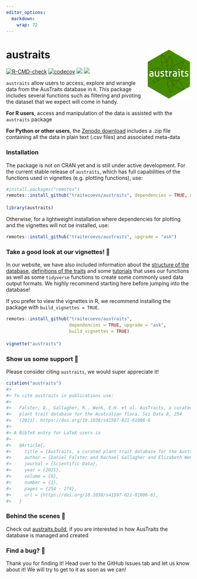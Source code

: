 ```yaml
---
editor_options: 
  markdown: 
    wrap: 72
---
```


<!-- README.md is generated from README.Rmd. Please edit that file -->

# austraits <img src="man/figures/austraits_hex.png" align="right" width="120"/>

<!-- badges: start -->

[![R-CMD-check](https://github.com/traitecoevo/austraits/actions/workflows/R-CMD-check.yml/badge.svg)](https://github.com/traitecoevo/austraits/actions/workflows/R-CMD-check.yml)
[![codecov](https://codecov.io/gh/traitecoevo/austraits/branch/master/graph/badge.svg?token=JT1M0AMZ44)](https://codecov.io/gh/traitecoevo/austraits)
[![](https://img.shields.io/badge/doi-10.1038/s41597--021--01006--6-blue.svg)](https://doi.org/10.1038/s41597-021-01006-6)
[![](https://img.shields.io/badge/lifecycle-stable-brightgreen.svg)](https://lifecycle.r-lib.org/articles/stages.html#stable)

<!-- badges: end -->

`austraits` allow users to access, explore and wrangle data from the
AusTraits database in `R`. This package includes several functions such
as filtering and pivoting the dataset that we expect will come in handy.

**For R users**, access and manipulation of the data is assisted with
the `austraits` package

**For Python or other users**, the [Zenodo
download](https://zenodo.org/record/5112001#collapseTwo) includes a .zip
file containing all the data in plain text (.csv files) and associated
meta-data

### Installation

The package is not on CRAN yet and is still under active development.
For the current stable release of `austraits`, which has full
capabilities of the functions used in vignettes (e.g. plotting
functions), use:

``` r
#install.packages("remotes")
remotes::install_github("traitecoevo/austraits", dependencies = TRUE, upgrade = "ask")

library(austraits) 
```

Otherwise, for a lightweight installation where dependencies for
plotting and the vignettes will not be installed, use:

``` r
remotes::install_github("traitecoevo/austraits", upgrade = "ask")
```

### Take a good look at our vignettes! 👀

In our website, we have also included information about the [structure
of the
database](https://traitecoevo.github.io/austraits/articles/structure.html),
[definitions of the
traits](https://traitecoevo.github.io/austraits/articles/dictionary.html)
and some
[tutorials](https://traitecoevo.github.io/austraits/articles/austraits.html)
that uses our functions as well as some `tidyverse` functions to create
some commonly used data output formats. We highly recommend starting
here before jumping into the database!

If you prefer to view the vignettes in R, we recommend installing the
package with `build_vignettes = TRUE`.

``` r
remotes::install_github("traitecoevo/austraits", 
                        dependencies = TRUE, upgrade = "ask", 
                        build_vignettes = TRUE)

vignette("austraits")
```

### Show us some support 💚

Please consider citing `austraits`, we would super appreciate it!

``` r
citation("austraits")
#> 
#> To cite austraits in publications use:
#> 
#>   Falster, D., Gallagher, R., Wenk, E.H. et al. AusTraits, a curated
#>   plant trait database for the Australian flora. Sci Data 8, 254
#>   (2021). https://doi.org/10.1038/s41597-021-01006-6
#> 
#> A BibTeX entry for LaTeX users is
#> 
#>   @Article{,
#>     title = {AusTraits, a curated plant trait database for the Australian flora},
#>     author = {Daniel Falster and Rachael Gallagher and Elizabeth Wenk et al.},
#>     journal = {Scientific Data},
#>     year = {2021},
#>     volume = {8},
#>     number = {1},
#>     pages = {254 - 274},
#>     url = {https://doi.org/10.1038/s41597-021-01006-6},
#>   }
```

### Behind the scenes 🔧

Check out
[austraits.build](http://traitecoevo.github.io/austraits.build/), if you
are interested in how AusTraits the database is managed and created

### Find a bug? 🐛

Thank you for finding it! Head over to the GitHub Issues tab and let us
know about it! We will try to get to it as soon as we can!
